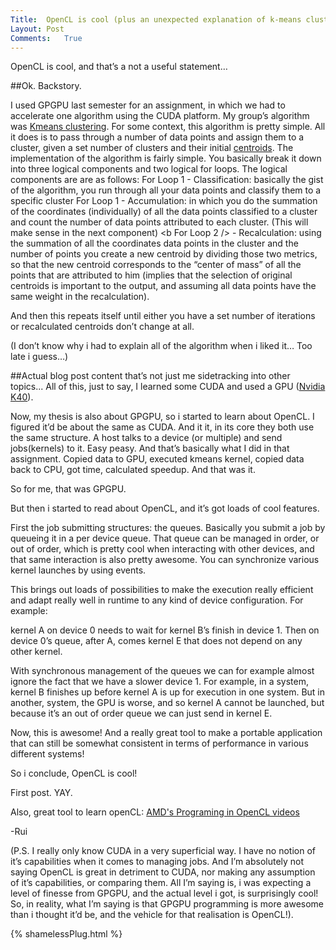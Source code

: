 ```yaml
---
Title:	OpenCL is cool (plus an unexpected explanation of k-means clustering)
Layout:	Post
Comments:	True
---
```


OpenCL is cool, and that’s a not a useful statement…

##Ok. Backstory.

I used GPGPU last semester for an assignment, in which we had to accelerate one algorithm using the CUDA platform. My group’s algorithm was [Kmeans clustering](https://en.wikipedia.org/wiki/Kmeans). For some context, this algorithm is pretty simple. All it does is to pass through a number of data points and assign them to a cluster, given a set number of clusters and their initial [centroids](https://en.wikipedia.org/wiki/Kmeans). 
The implementation of the algorithm is fairly simple. You basically break it down into three logical components and two logical for loops. The logical components are are as follows: 
For Loop 1 - Classification: basically the gist of the algorithm, you run through all your data points and classify them to a specific cluster
For Loop 1 - Accumulation: in which you do the summation of the coordinates (individually) of all the data points classified to a cluster and count the number of data points attributed to each cluster. (This will make sense in the next component)
<b For Loop 2 /> - Recalculation: using the summation of all the coordinates data points in the cluster and the number of points you create a new centroid by dividing those two metrics, so that the new centroid corresponds to the “center of mass” of all the points that are attributed to him (implies that the selection of original centroids is important to the output, and assuming all data points have the same weight in the recalculation).

And then this repeats itself until either you have a set number of iterations or recalculated centroids don’t change at all.

(I don’t know why i had to explain all of the algorithm when i liked it… Too late i guess…)

##Actual blog post content that’s not just me sidetracking into other topics...
All of this, just to say, I learned some CUDA and used a GPU ([Nvidia K40](http://www.nvidia.com/object/tesla-servers.html)).

Now, my thesis is also about GPGPU, so i started to learn about OpenCL. I figured it’d be about the same as CUDA. And it it, in its core they both use the same structure. A host talks to a device (or multiple) and send jobs(kernels) to it. Easy peasy. And that’s basically what I did in that assignment. Copied data to GPU, executed kmeans kernel, copied data back to CPU, got time, calculated speedup. And that was it.

So for me, that was GPGPU.

But then i started to read about OpenCL, and it’s got loads of cool features. 

First the job submitting structures: the queues. Basically you submit a job by queueing it in a per device queue. That queue can be managed in order, or out of order, which is pretty cool when interacting with other devices, and that same interaction is also pretty awesome. You can synchronize various kernel launches by using events.

This brings out loads of possibilities to make the execution really efficient and adapt really well in runtime to any kind of device configuration. For example:

kernel A on device 0 needs to wait for kernel B’s finish in device 1. Then on device 0’s queue, after A, comes kernel E that does not depend on any other kernel. 

With synchronous management of the queues we can for example almost ignore the fact that we have a slower device 1. For example, in a system, kernel B finishes up before kernel A is up for execution in one system. But in another, system, the GPU is worse, and so kernel A cannot be launched, but because it’s an out of order queue we can just send in kernel E. 

Now, this is awesome! And a really great tool to make a portable application that can still be somewhat consistent in terms of performance in various different systems!

So i conclude, OpenCL is cool!

First post. YAY.

Also, great tool to learn openCL: [AMD's Programing in OpenCL videos](http://developer.amd.com/tools-and-sdks/opencl-zone/opencl-resources/programming-in-opencl/)

-Rui

(P.S. I really only know CUDA in a very superficial way. I have no notion of it’s capabilities when it comes to managing jobs. And I’m absolutely not saying OpenCL is great in detriment to CUDA, nor making any assumption of it’s capabilities, or comparing them. All I’m saying is, i was expecting a level of finesse from GPGPU, and the actual level i got, is surprisingly cool! So, in reality, what I’m saying is that GPGPU programming is more awesome than i thought it’d be, and the vehicle for that realisation is OpenCL!).

{% shamelessPlug.html %}
